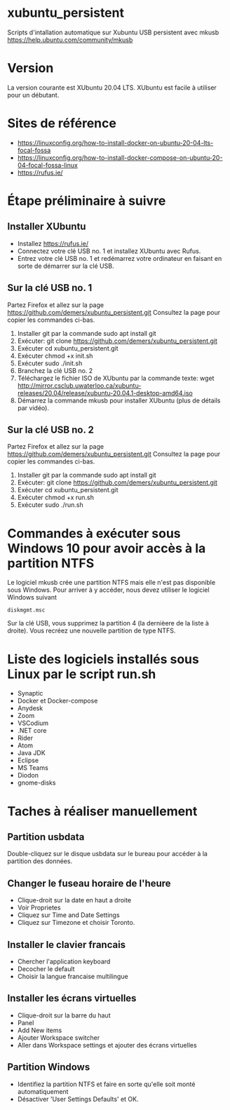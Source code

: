 # xubuntu_persistent

Scripts d'intallation automatique sur Xubuntu USB persistent avec mkusb https://help.ubuntu.com/community/mkusb

# Version

La version courante est XUbuntu 20.04 LTS.  XUbuntu est facile à utiliser pour un débutant.

# Sites de référence

* https://linuxconfig.org/how-to-install-docker-on-ubuntu-20-04-lts-focal-fossa
* https://linuxconfig.org/how-to-install-docker-compose-on-ubuntu-20-04-focal-fossa-linux
* https://rufus.ie/

# Étape préliminaire à suivre

## Installer XUbuntu

* Installez https://rufus.ie/
* Connectez votre clé USB no. 1 et installez XUbuntu avec Rufus.
* Entrez votre clé USB no. 1 et redémarrez votre ordinateur en faisant en sorte de démarrer sur la clé USB.

## Sur la clé USB no. 1

Partez Firefox et allez sur la page https://github.com/demers/xubuntu_persistent.git  Consultez la page pour copier les commandes ci-bas.

1. Installer git par la commande sudo apt install git
2. Exécuter: git clone https://github.com/demers/xubuntu_persistent.git
3. Exécuter cd xubuntu_persistent.git
4. Exécuter chmod +x init.sh
5. Exécuter sudo ./init.sh
6. Branchez la clé USB no. 2
7. Téléchargez le fichier ISO de XUbuntu par la commande texte: wget http://mirror.csclub.uwaterloo.ca/xubuntu-releases/20.04/release/xubuntu-20.04.1-desktop-amd64.iso
6. Démarrez la commande mkusb pour installer XUbuntu (plus de détails par vidéo).

## Sur la clé USB no. 2

Partez Firefox et allez sur la page https://github.com/demers/xubuntu_persistent.git  Consultez la page pour copier les commandes ci-bas.

1. Installer git par la commande sudo apt install git
2. Exécuter: git clone https://github.com/demers/xubuntu_persistent.git
3. Exécuter cd xubuntu_persistent.git
4. Exécuter chmod +x run.sh
5. Exécuter sudo ./run.sh

# Commandes à exécuter sous Windows 10 pour avoir accès à la partition NTFS

Le logiciel mkusb crée une partition NTFS mais elle n'est pas disponible sous Windows.  Pour arriver à y accéder, nous devez utiliser le logiciel Windows suivant

```
diskmgmt.msc
```

Sur la clé USB, vous supprimez la partition 4 (la dernièere de la liste à droite).  Vous recréez une nouvelle partition de type NTFS.

# Liste des logiciels installés sous Linux par le script run.sh

* Synaptic
* Docker et Docker-compose
* Anydesk
* Zoom
* VSCodium
* .NET core
* Rider
* Atom
* Java JDK
* Eclipse
* MS Teams
* Diodon
* gnome-disks


# Taches à réaliser manuellement

## Partition usbdata

Double-cliquez sur le disque usbdata sur le bureau pour accéder à la partition des données.

## Changer le fuseau horaire de l'heure

* Clique-droit sur la date en haut a droite
* Voir Proprietes
* Cliquez sur Time and Date Settings
* Cliquez sur Timezone et choisir Toronto.

## Installer le clavier francais

* Chercher l'application keyboard
* Decocher le default
* Choisir la langue francaise multilingue

## Installer les écrans virtuelles

* Clique-droit sur la barre du haut
* Panel
* Add New items
* Ajouter Workspace switcher
* Aller dans Workspace settings et ajouter des écrans virtuelles

## Partition Windows

* Identifiez la partition NTFS et faire en sorte qu'elle soit monté automatiquement
* Désactiver 'User Settings Defaults' et OK.


